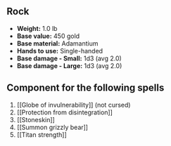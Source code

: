 ## Rock
- **Weight:** 1.0 lb
- **Base value:** 450 gold
- **Base material:** Adamantium
- **Hands to use:** Single-handed
- **Base damage - Small:** 1d3 (avg 2.0)
- **Base damage - Large:** 1d3 (avg 2.0)
## Component for the following spells
1. [[Globe of invulnerability]] (not cursed)
2. [[Protection from disintegration]]
3. [[Stoneskin]]
4. [[Summon grizzly bear]]
5. [[Titan strength]]
